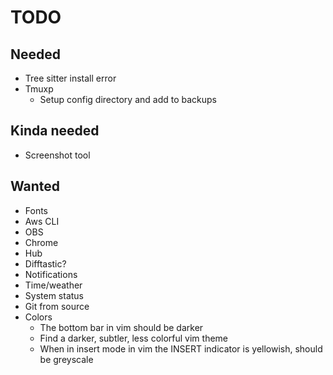 # TODO

## Needed

* Tree sitter install error
* Tmuxp
  * Setup config directory and add to backups

## Kinda needed

* Screenshot tool

## Wanted

* Fonts
* Aws CLI
* OBS
* Chrome
* Hub
* Difftastic?
* Notifications
* Time/weather
* System status
* Git from source
* Colors
  * The bottom bar in vim should be darker
  * Find a darker, subtler, less colorful vim theme
  * When in insert mode in vim the INSERT indicator is yellowish, should be greyscale
